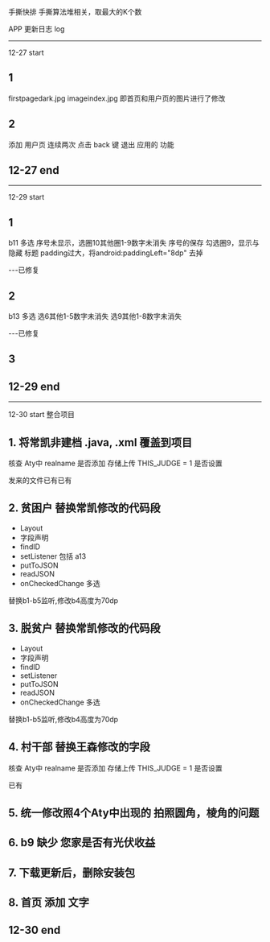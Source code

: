 
手撕快排
手撕算法堆相关，取最大的K个数



APP 更新日志 log 

--- 
12-27 start

## 1
firstpagedark.jpg
imageindex.jpg  即首页和用户页的图片进行了修改

## 2 
添加 用户页 连续两次 点击 back 键 退出 应用的 功能

12-27 end
---

---
12-29 start

## 1
b11 多选 序号未显示，选圈10其他圈1-9数字未消失
	序号的保存
	勾选圈9，显示与隐藏
	标题 padding过大，将android:paddingLeft="8dp" 去掉

---已修复

## 2
b13 多选 选6其他1-5数字未消失
		 选9其他1-8数字未消失

---已修复

## 3


12-29 end
---



---
12-30 start
整合项目


## 1. 将常凯非建档 .java, .xml 覆盖到项目
核查 Aty中 realname 是否添加
	存储上传 THIS_JUDGE = 1 是否设置

发来的文件已有已有

## 2. 贫困户 替换常凯修改的代码段
 - Layout
 - 字段声明
 - findID
 - setListener 包括 a13
 - putToJSON
 - readJSON
 - onCheckedChange 多选

替换b1-b5监听,修改b4高度为70dp 

## 3. 脱贫户 替换常凯修改的代码段 
 - Layout
 - 字段声明
 - findID
 - setListener
 - putToJSON
 - readJSON
 - onCheckedChange 多选

 替换b1-b5监听,修改b4高度为70dp

## 4.  村干部 替换王森修改的字段
核查 Aty中 realname 是否添加
	存储上传 THIS_JUDGE = 1 是否设置

已有

## 5. 统一修改照4个Aty中出现的 拍照圆角，棱角的问题













## 6. b9 缺少 您家是否有光伏收益

## 7. 下载更新后，删除安装包

## 8. 首页 添加 文字
12-30 end
---
